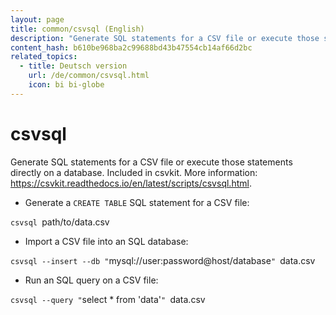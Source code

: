 ```yaml
---
layout: page
title: common/csvsql (English)
description: "Generate SQL statements for a CSV file or execute those statements directly on a database."
content_hash: b610be968ba2c99688bd43b47554cb14af66d2bc
related_topics:
  - title: Deutsch version
    url: /de/common/csvsql.html
    icon: bi bi-globe
---
```

# csvsql

Generate SQL statements for a CSV file or execute those statements directly on a database.
Included in csvkit.
More information: <https://csvkit.readthedocs.io/en/latest/scripts/csvsql.html>.

- Generate a `CREATE TABLE` SQL statement for a CSV file:

`csvsql `<span class="tldr-var badge badge-pill bg-dark-lm bg-white-dm text-white-lm text-dark-dm font-weight-bold">path/to/data.csv</span>

- Import a CSV file into an SQL database:

`csvsql --insert --db "`<span class="tldr-var badge badge-pill bg-dark-lm bg-white-dm text-white-lm text-dark-dm font-weight-bold">mysql://user:password@host/database</span>`" `<span class="tldr-var badge badge-pill bg-dark-lm bg-white-dm text-white-lm text-dark-dm font-weight-bold">data.csv</span>

- Run an SQL query on a CSV file:

`csvsql --query "`<span class="tldr-var badge badge-pill bg-dark-lm bg-white-dm text-white-lm text-dark-dm font-weight-bold">select * from 'data'</span>`" `<span class="tldr-var badge badge-pill bg-dark-lm bg-white-dm text-white-lm text-dark-dm font-weight-bold">data.csv</span>
